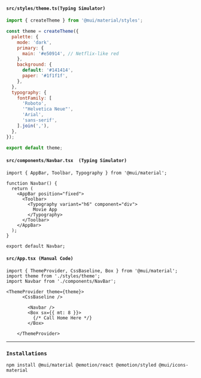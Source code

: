#### `src/styles/theme.ts(Typing Simulator)`

```js
import { createTheme } from '@mui/material/styles';

const theme = createTheme({
  palette: {
    mode: 'dark',
    primary: {
      main: '#e50914', // Netflix-like red
    },
    background: {
      default: '#141414',
      paper: '#1f1f1f',
    },
  },
  typography: {
    fontFamily: [
      'Roboto',
      '"Helvetica Neue"',
      'Arial',
      'sans-serif',
    ].join(','),
  },
});

export default theme;
```


#### `src/components/Navbar.tsx  (Typing Simulator)`

```tsx
import { AppBar, Toolbar, Typography } from '@mui/material';

function Navbar() {
  return (
    <AppBar position="fixed">
      <Toolbar>
        <Typography variant="h6" component="div">
          Movie App
        </Typography>
      </Toolbar>
    </AppBar>
  );
}

export default Navbar;
```

#### `src/App.tsx (Manual Code)`

```tsx
import { ThemeProvider, CssBaseline, Box } from '@mui/material';
import theme from './styles/theme';
import Navbar from './components/NavBar';

<ThemeProvider theme={theme}>
      <CssBaseline />
   
        <Navbar />
        <Box sx={{ mt: 8 }}>
          {/* Call Home Here */}
        </Box>
    
    </ThemeProvider> 
```

---
### `Installations`

```
npm install @mui/material @emotion/react @emotion/styled @mui/icons-material
```

